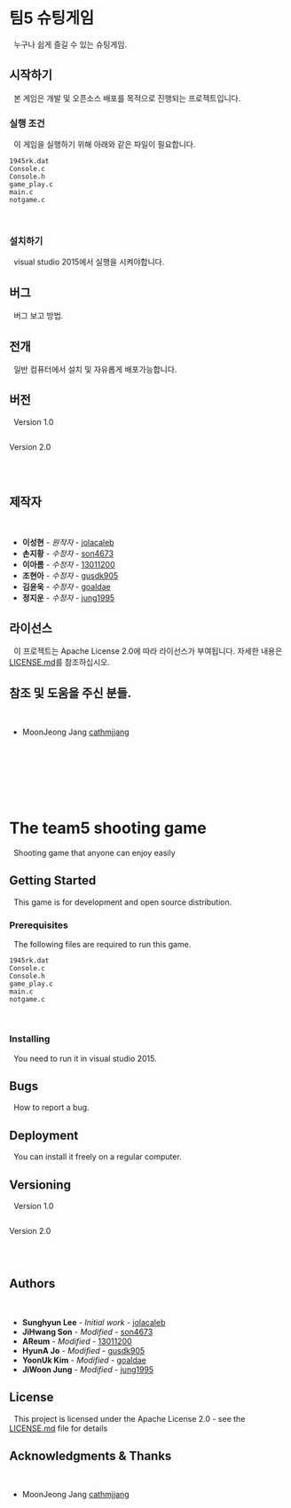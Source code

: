# 팀5 슈팅게임
 
누구나 쉽게 즐길 수 있는 슈팅게임.
 
## 시작하기
 
본 게임은 개발 및 오픈소스 배포를 목적으로 진행되는 프로젝트입니다.
 
### 실행 조건
 
이 게임을 실행하기 위해 아래와 같은 파일이 필요합니다.
 
```
1945rk.dat
Console.c
Console.h
game_play.c
main.c
notgame.c
```
 
### 설치하기
 
visual studio 2015에서 실행을 시켜야합니다.

## 버그
 
버그 보고 방법.
 
## 전개
 
일반 컴퓨터에서 설치 및 자유롭게 배포가능합니다.
 
## 버전
 
Version 1.0
```
```

Version 2.0
```
```
 
## 제작자
 
* **이성현** - *원작자* - [jolacaleb](https://github.com/jolacaleb)
* **손지황** - *수정자* - [son4673](https://github.com/son4673)
* **이아름** - *수정자* - [13011200](https://github.com/13011200)
* **조현아** - *수정자* - [gusdk905](https://github.com/gusdk905)
* **김윤욱** - *수정자* - [goaldae](https://github.com/goaldae)
* **정지운** - *수정자* - [jung1995](https://github.com/jung1995)
 
 
 
## 라이선스
 
이 프로젝트는 Apache License 2.0에 따라 라이선스가 부여됩니다. 자세한 내용은 [LICENSE.md](LICENSE.md)를 참조하십시오.
 
## 참조 및 도움을 주신 분들.
 
* MoonJeong Jang [cathmjjang](https://github.com/cathmjjang)
 
 
 
=========================================================================================================================================================
 
 
# The team5 shooting game
 
Shooting game that anyone can enjoy easily
 
## Getting Started
 
This game is for development and open source distribution.
 
### Prerequisites
 
The following files are required to run this game.
 
```
1945rk.dat
Console.c
Console.h
game_play.c
main.c
notgame.c
```
 
### Installing
 
You need to run it in visual studio 2015.
 
## Bugs
 
How to report a bug.
 
## Deployment
 
You can install it freely on a regular computer.
 
## Versioning
 
 Version 1.0
 ```
 ```
 
 Version 2.0
 ```
 ```
 
## Authors
 
* **Sunghyun Lee** - *Initial work* - [jolacaleb](https://github.com/jolacaleb)
* **JiHwang Son** - *Modified* - [son4673](https://github.com/son4673)
* **AReum** - *Modified* - [13011200](https://github.com/13011200)
* **HyunA Jo** - *Modified* - [gusdk905](https://github.com/gusdk905)
* **YoonUk Kim** - *Modified* - [goaldae](https://github.com/goaldae)
* **JiWoon Jung** - *Modified* - [jung1995](https://github.com/jung1995)
 
 
## License
 
This project is licensed under the Apache License 2.0 - see the [LICENSE.md](LICENSE.md) file for details
 
## Acknowledgments & Thanks
 
* MoonJeong Jang [cathmjjang](https://github.com/cathmjjang)
